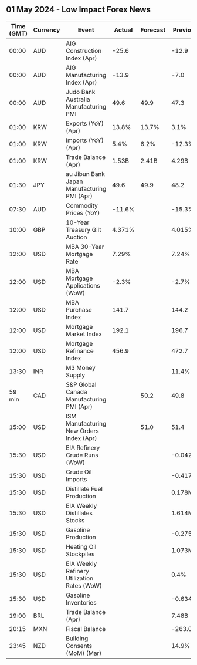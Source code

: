## 01 May 2024 - Low Impact Forex News

| Time (GMT) | Currency | Event | Actual | Forecast | Previous |
|------|----------|-------|--------|----------|----------|
| 00:00 | AUD | AIG Construction Index (Apr) | -25.6 |  | -12.9 |
| 00:00 | AUD | AIG Manufacturing Index (Apr) | -13.9 |  | -7.0 |
| 00:00 | AUD | Judo Bank Australia Manufacturing PMI | 49.6 | 49.9 | 47.3 |
| 01:00 | KRW | Exports (YoY) (Apr) | 13.8% | 13.7% | 3.1% |
| 01:00 | KRW | Imports (YoY) (Apr) | 5.4% | 6.2% | -12.3% |
| 01:00 | KRW | Trade Balance (Apr) | 1.53B | 2.41B | 4.29B |
| 01:30 | JPY | au Jibun Bank Japan Manufacturing PMI (Apr) | 49.6 | 49.9 | 48.2 |
| 07:30 | AUD | Commodity Prices (YoY) | -11.6% |  | -15.3% |
| 10:00 | GBP | 10-Year Treasury Gilt Auction | 4.371% |  | 4.015% |
| 12:00 | USD | MBA 30-Year Mortgage Rate | 7.29% |  | 7.24% |
| 12:00 | USD | MBA Mortgage Applications (WoW) | -2.3% |  | -2.7% |
| 12:00 | USD | MBA Purchase Index | 141.7 |  | 144.2 |
| 12:00 | USD | Mortgage Market Index | 192.1 |  | 196.7 |
| 12:00 | USD | Mortgage Refinance Index | 456.9 |  | 472.7 |
| 13:30 | INR | M3 Money Supply |  |  | 11.4% |
| 59 min | CAD | S&P Global Canada Manufacturing PMI (Apr) |  | 50.2 | 49.8 |
| 15:00 | USD | ISM Manufacturing New Orders Index (Apr) |  | 51.0 | 51.4 |
| 15:30 | USD | EIA Refinery Crude Runs (WoW) |  |  | -0.042M |
| 15:30 | USD | Crude Oil Imports |  |  | -0.417M |
| 15:30 | USD | Distillate Fuel Production |  |  | 0.178M |
| 15:30 | USD | EIA Weekly Distillates Stocks |  |  | 1.614M |
| 15:30 | USD | Gasoline Production |  |  | -0.275M |
| 15:30 | USD | Heating Oil Stockpiles |  |  | 1.073M |
| 15:30 | USD | EIA Weekly Refinery Utilization Rates (WoW) |  |  | 0.4% |
| 15:30 | USD | Gasoline Inventories |  |  | -0.634M |
| 19:00 | BRL | Trade Balance (Apr) |  |  | 7.48B |
| 20:15 | MXN | Fiscal Balance |  |  | -263.06B |
| 23:45 | NZD | Building Consents (MoM) (Mar) |  |  | 14.9% |
